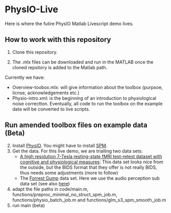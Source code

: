 # PhysIO-Live
Here is where the futire PhysIO Matlab Livescript demo lives.

## How to work with this repository
1. Clone this repository.

2. The .mlx files can be downloaded and run in the MATLAB once the cloned repsitory is added to the Matlab path.

Currently we have:
   - Overview-toobox.mlx: will give information about the toolbox (purpsoe, licnse, acknowledgements etc.)
   - Physio-intro.xml: is the beginning of an introduction to physiological noise correctton. Eventually, all code to run the toolbox on the example data will be converted to live scripts.

## Run amended toolbox files on example data (Beta)
2. Install [PhysIO](https://github.com/translationalneuromodeling/tapas/tree/master/PhysIO). You might have to install [SPM](https://www.fil.ion.ucl.ac.uk/spm/).
3. Get the data. 
   For this live demo, we are trialling two data sets:
   - [A high resolution 7-Tesla resting-state fMRI test-retest dataset with cognitive and physiological measures](https://openneuro.org/datasets/ds001168/versions/1.0.1):  This data set looks nice from the outside, but the BIDS format that they offer is not really BIDS, thus needs some adjustments (more to follow)
   - The [Forrest Gump](https://openneuro.org/datasets/ds000113/versions/1.3.0) data set. Here we use the audio perception sub data set (see also [here](https://www.studyforrest.org/data.html))
4. adapt the file paths in code/main.m, functions/preproc_minimal_no_struct_spm_job.m, functions/physio_batch_job.m and functions/glm_s3_spm_smooth_job.m
5. run main (beta)


   
